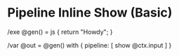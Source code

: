 # Pipeline Inline Show (Basic)

/exe @gen() = js { return "Howdy"; }

/var @out = @gen() with { pipeline: [ show @ctx.input ] }
